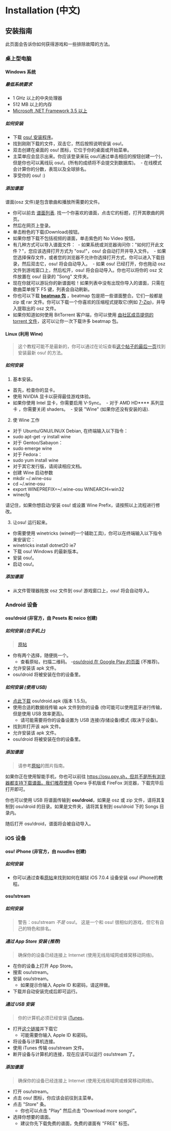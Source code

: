 Installation (中文)
======================

安装指南
-------

此页面会告诉你如何获得游戏和一些排除故障的方法。

### 桌上型电脑

#### Windows 系统

##### 最低系统要求
- 1 GHz 以上的中央处理器
- 512 MB 以上的内存
- [Microsoft .NET Framework 3.5 以上](https://www.microsoft.com/zh-cn/download/details.aspx?id=22)

##### 如何安装
- 下载 [osu! 安装程序](https://osu.ppy.sh/p/download)。
- 找到刚刚下载的文件，双击它，然后按照说明安装 osu!。
- 双击创建在桌面的 osu! 图标，它位于你的桌面或开始菜单。
- 主菜单应会显示出来。你应该登录来玩 osu!(通过单击相应的按钮创建一个)，但是你也可以离线玩 osu!。(所有的成绩将不会提交到数据库)。
  - 在线模式会计算你的分数，表现以及全球排名。
- 享受你的 osu! :)

##### 添加谱面
谱面(osz 文件)是包含歌曲和播放所需要的文件。
- 你可以前去 [谱面列表](https://osu.ppy.sh/p/beatmaplist). 找一个你喜欢的谱面，点击它的标题，打开其歌曲的网页。
- 然后在网页上登录。
- 单击粉色的下载(Download)按钮。
- 如果你想下载不包括视频的谱面，单击紫色的 No Video 按钮。
- 有几种方式可以导入谱面文件：
  - 如果系统或浏览器询问你："如何打开此文件？"，您应该选择打开方式为 "osu!"，osu! 会自动打开并导入文件。
  - 如果您选择保存文件，或者您的浏览器不允许你选择打开方式，你可以进入下载目录，然后双击它，osu! 将会自动导入。
  - 如果 osu! 已经打开，你也拖动 osz 文件到游戏窗口上，然后松开，osu! 将会自动导入。你也可以将你的 osz 文件放置在 osu! 目录的 "Song" 文件夹。
- 现在你就可以游玩你的新谱面啦！如果列表中没有出现你导入的谱面，只需在歌曲菜单按下 F5 键，列表会自动刷新。
- 你也可以下载 **[beatmap 包](https://osu.ppy.sh/p/packlist)** ，beatmap 包是把一些谱面整合。它们一般都是 zip 或 rar 文件。你可以下载一个你喜欢的压缩程式提取它(例如 [7-Zip](http://www.7-zip.org/))，并导入提取出的 osz 文件。
- 如果你知道如何使用 BitTorrent 客户端，你可以使用 [由社区成员提供的 torrent 文件](https://osu.ppy.sh/forum/t/147478)，这可以让你一次下载许多 beatmap 包。

#### Linux (利用 Wine)
> 这个教程可能不是最新的，你可以通过在论坛查看[这个帖子的最后一页](https://osu.ppy.sh/forum/t/14614)找到安装最新 osu! 的方法。

##### 如何安装

1. 基本安装。
 - 首先，检查你的显卡。
  - 使用 NVIDIA 显卡以获得最佳游戏体验。
  - 如果你使用 Intel 显卡，你需要启用 V-Sync。
  - 对于 AMD HD**** 系列显卡 ，你需要关闭 shaders。
  - 安装 "Wine" (如果你还没有安装的话).

2. 使 Wine 工作
 - 对于 Ubuntu/GNU/LINUX Debian, 在终端输入以下指令：
  - sudo apt-get -y install wine
 - 对于 Gentoo/Sabayon：
  - sudo emerge wine
 - 对于 Fedora：
  - sudo yum install wine
 - 对于其它发行版，请阅读相应文档。
 - 创建 Wine 启动参数
  - mkdir ~/.wine-osu
  - cd ~/.wine-osu
  - export WINEPREFIX=~/.wine-osu WINEARCH=win32
  - winecfg

请记住，如果你想启动/安装 osu! 或设置 Wine Prefix，请按照以上流程进行修改。

3. 让osu! 运行起来。
 - 你需要使用 winetricks (wine的一个辅助工具)，你可以在终端输入以下指令来安装它：
  - winetricks install dotnet20 ie7
 - 下载 osu! Windows 的最新版本。
 - 安装 osu!。
 - 启动 osu!。

##### 添加谱面
- 从文件管理器拖放 osz 文件到 osu! 游戏窗口上，osu! 将会自动导入。

### Android 设备

#### osu!droid (非官方，由 Pesets 和 neico 创建)

##### 如何安装 (在手机上)
> [原帖](https://osu.ppy.sh/forum/t/62680)

- 你有两个选择，随便挑一个。
  - 查看原帖，扫描二维码。
  -[osu!droid 在 Google Play 的页面](https://play.google.com/store/apps/details?id=ru.nsu.ccfit.zuev.osu) (不推荐)。
- 允许安装该 apk 文件。
- osu!droid 将被安装在你的设备里。

##### 如何安装 (使用 USB)
- [点此下载](https://dl.dropbox.com/u/45596631/osudroid1.5.5/osudroid.apk) osu!droid.apk (版本 1.5.5)。
- 使用合适的数据线传输 apk 文件到你的设备 (你可能可以使用蓝牙进行传输，但是使用 USB 效率更高)。
  - 请可能需要将你的设备设置为 USB 连接(存储设备)模式 (取决于设备)。
- 找到并打开该 apk 文件。
- 允许安装该 apk 文件。
- osu!droid 将被安装在你的设备里。

##### 添加谱面
> 请参考[原帖](https://osu.ppy.sh/forum/t/62680)的图片指南。

如果你正在使用智能手机，你也可以前往 https://osu.ppy.sh，但并不是所有浏览器都支持下载谱面。我们推荐使用 Opera 手机版或 FireFox 浏览器，下载完毕后打开即可。

你也可以使用 USB 将谱面传输到 **osu!droid**，如果是 osz 或 zip 文件，请将其复制到 osu!droid 的目录。如果是文件夹，请将其复制到 osu!droid 下的 Songs 目录内。

随后打开 osu!droid，谱面将会被自动导入。

### iOS 设备

#### osu! iPhone (非官方，由 nuudles 创建)

##### 如何安装
-  你可以通过查看[原帖](https://osu.ppy.sh/forum/t/176495)来找到如何在越狱 iOS 7.0.4 设备安装 osu! iPhone的教程。

#### osu!stream

##### 如何安装
> 警告：osu!stream *不是* osu!。
这是一个和 osu! 很相似的游戏，但它有自己的特色和排名。

##### 通过 App Store 安装 (推荐)
> 确保你的设备已经连接上 Internet (使用无线局域网或蜂窝移动网络)。

- 在你的设备上打开 App Store。
- 搜索 osu!stream。
- 安装 osu!stream。
  - 如果提示你输入 Apple ID 和密码，请这样做。
- 下载并自动安装完成后即可运行。

##### 通过 USB 安装
> 你的计算机必须已经安装 [iTunes](https://www.apple.com/itunes/)。

- 打开[这个链接](http://itunes.apple.com/us/app/osu!stream/id436952197?ls=1&mt=8)并下载它
  - 可能需要你输入 Apple ID 和密码。
- 将设备与计算机连接。
- 使用 iTunes 传输 osu!stream 文件。
- 断开设备与计算机的连接，现在应该可以运行 osu!stream 了。

##### 添加谱面
> 确保你的设备已经连接上 Internet (使用无线局域网或蜂窝移动网络)。

- 打开 osu!stream。
- 点击 osu! 图标，你应该会前往到主菜单。
- 点击 "Store" 条。
  - 你也可以点击 "Play" 然后点击 "Download more songs!"。
- 选择你想要的谱面。
  - 建议你先下载免费的谱面，免费的谱面有 "FREE" 标签。
